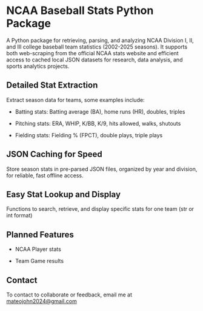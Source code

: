 # NCAA Baseball Stats Python Package
A Python package for retrieving, parsing, and analyzing NCAA Division I, II, and III college baseball team statistics (2002-2025 seasons). It supports both web-scraping from the official NCAA stats website and efficient access to cached local JSON datasets for research, data analysis, and sports analytics projects.

## Detailed Stat Extraction
Extract season data for teams, some examples include:

- Batting stats: Batting average (BA), home runs (HR), doubles, triples

- Pitching stats: ERA, WHIP, K/BB, K/9, hits allowed, walks, shutouts

- Fielding stats: Fielding % (FPCT), double plays, triple plays

## JSON Caching for Speed
Store season stats in pre-parsed JSON files, organized by year and division, for reliable, fast offline access.

## Easy Stat Lookup and Display
Functions to search, retrieve, and display specific stats for one team (str or int format)

## Planned Features

- NCAA Player stats
  
- Team Game results

## Contact
To contact to collaborate or feedback, email me at mateojohn2024@gmail.com
